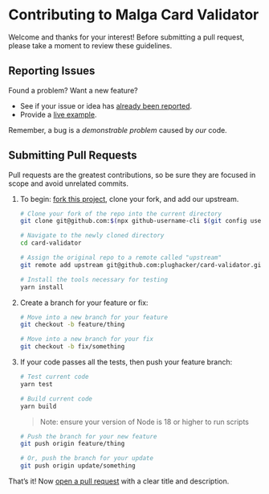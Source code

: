 # Contributing to Malga Card Validator

Welcome and thanks for your interest! Before submitting a pull request, please take a moment to review these guidelines.

## Reporting Issues

Found a problem? Want a new feature?

- See if your issue or idea has [already been reported](https://github.com/plughacker/card-validator/issues).
- Provide a [live example](https://codesandbox.io/).

Remember, a bug is a _demonstrable problem_ caused by _our_ code.

## Submitting Pull Requests

Pull requests are the greatest contributions, so be sure they are focused in
scope and avoid unrelated commits.

1. To begin: [fork this project](https://github.com/plughacker/card-validator/fork), clone your fork, and add our upstream.

   ```bash
   # Clone your fork of the repo into the current directory
   git clone git@github.com:$(npx github-username-cli $(git config user.email))/card-validator.git

   # Navigate to the newly cloned directory
   cd card-validator

   # Assign the original repo to a remote called "upstream"
   git remote add upstream git@github.com:plughacker/card-validator.git

   # Install the tools necessary for testing
   yarn install
   ```

2. Create a branch for your feature or fix:

   ```bash
   # Move into a new branch for your feature
   git checkout -b feature/thing
   ```

   ```bash
   # Move into a new branch for your fix
   git checkout -b fix/something
   ```

3. If your code passes all the tests, then push your feature branch:

   ```bash
   # Test current code
   yarn test

   # Build current code
   yarn build
   ```

   > Note: ensure your version of Node is 18 or higher to run scripts

   ```bash
   # Push the branch for your new feature
   git push origin feature/thing
   ```

   ```bash
   # Or, push the branch for your update
   git push origin update/something
   ```

That’s it! Now [open a pull request](https://help.github.com/articles/using-pull-requests/) with a clear title and description.
